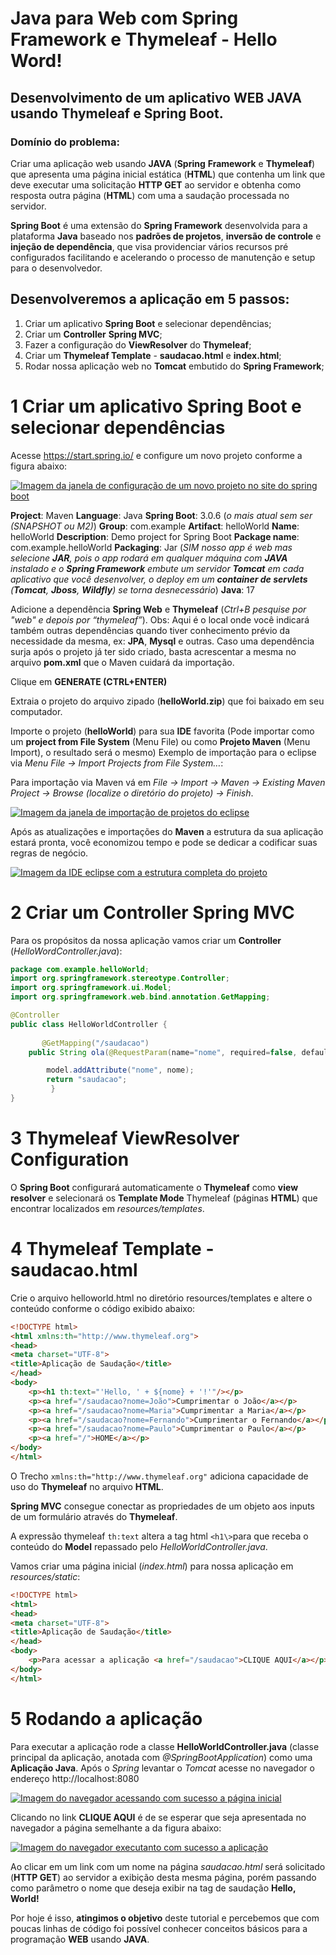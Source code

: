 # Java para Web com Spring Framework e Thymeleaf - Hello Word!

## Desenvolvimento de um aplicativo WEB JAVA usando Thymeleaf e Spring Boot.

### Domínio do problema:
Criar uma aplicação web usando **JAVA** (**Spring** **Framework** e **Thymeleaf**) que apresenta uma página inicial estática (**HTML**) que contenha um link que deve executar uma solicitação **HTTP GET** ao servidor e obtenha como resposta outra página (**HTML**) com uma a saudação processada no servidor.

**Spring Boot** é uma extensão do **Spring Framework** desenvolvida para a plataforma **Java** baseado nos **padrões de projetos**, **inversão de controle** e **injeção de dependência**, que visa providenciar vários recursos pré configurados facilitando e acelerando o processo de manutenção e setup para o desenvolvedor.

## Desenvolveremos a aplicação em 5 passos:
1. Criar um aplicativo **Spring Boot** e selecionar dependências;
2. Criar um **Controller** **Spring MVC**; 
3. Fazer a configuração do **ViewResolver** do **Thymeleaf**;
4. Criar um **Thymeleaf Template** - **saudacao.html** e **index.html**; 
5. Rodar nossa aplicação web no **Tomcat** embutido do **Spring Framework**;

# 1 Criar um aplicativo Spring Boot e selecionar dependências
Acesse https://start.spring.io/ e configure um novo projeto conforme a figura abaixo:

[![Imagem da janela de configuração de um novo projeto no site do spring boot](/../../../../ferreira2006/imagens/blob/master/gitimg/img/image5.png)](#)

**Project**: Maven
**Language**: Java
**Spring Boot**: 3.0.6 (*o mais atual sem ser (SNAPSHOT ou M2)*)
**Group**: com.example
**Artifact**: helloWorld
**Name**: helloWorld
**Description**: Demo project for Spring Boot
**Package name**: com.example.helloWorld
**Packaging**: Jar (*SIM nosso app é web mas selecione **JAR**, pois o app rodará em qualquer máquina com **JAVA** instalado e o **Spring Framework** embute um servidor **Tomcat** em cada aplicativo que você desenvolver, o deploy em um **container de servlets** (**Tomcat**, **Jboss**, **Wildfly**) se torna desnecessário*)
**Java**: 17

Adicione a dependência **Spring Web** e **Thymeleaf** (*Ctrl+B pesquise por "web" e depois por “thymeleaf”*).
Obs: Aqui é o local onde você indicará também outras dependências quando tiver conhecimento prévio da necessidade da mesma, ex: **JPA**, **Mysql** e outras. Caso uma dependência surja após o projeto já ter sido criado, basta acrescentar a mesma no arquivo **pom.xml** que o Maven cuidará da importação.

Clique em **GENERATE (CTRL+ENTER)**

Extraia o projeto do arquivo zipado (**helloWorld.zip**) que foi baixado em seu computador.

Importe o projeto (**helloWorld**) para sua **IDE** favorita (Pode importar como um **project from File System** (Menu File) ou como **Projeto Maven** (Menu Import), o resultado será o mesmo)
Exemplo de importação para o eclipse via *Menu File -> Import Projects from File System…*:


Para importação via Maven vá em *File -> Import -> Maven -> Existing Maven Project -> Browse (localize o diretório do projeto) -> Finish*.

[![Imagem da janela de importação de projetos do eclipse](/../../../../ferreira2006/imagens/blob/master/gitimg/img/image4.png)](#)

Após as atualizações e importações do **Maven** a estrutura da sua aplicação estará pronta, você economizou tempo e pode se dedicar a codificar suas regras de negócio. 

[![Imagem da IDE eclipse com a estrutura completa do projeto](/../../../../ferreira2006/imagens/blob/master/gitimg/img/image3.png)](#)

# 2 Criar um Controller Spring MVC 
Para os propósitos da nossa aplicação vamos criar um **Controller** (*HelloWordController.java*):

```java
package com.example.helloWorld;
import org.springframework.stereotype.Controller;
import org.springframework.ui.Model;
import org.springframework.web.bind.annotation.GetMapping;

@Controller
public class HelloWorldController {
	
       @GetMapping("/saudacao")
	public String ola(@RequestParam(name="nome", required=false, defaultValue="World") String nome, Model model) {

		model.addAttribute("nome", nome);		
		return "saudacao";
         }
}
```

# 3 Thymeleaf ViewResolver Configuration
O **Spring Boot** configurará automaticamente o **Thymeleaf** como **view resolver** e selecionará os **Template Mode** Thymeleaf (páginas **HTML**) que encontrar localizados em *resources/templates*. 

# 4 Thymeleaf Template - saudacao.html
Crie o arquivo helloworld.html no diretório resources/templates e altere o conteúdo conforme o código exibido abaixo:

```html
<!DOCTYPE html>
<html xmlns:th="http://www.thymeleaf.org">
<head>
<meta charset="UTF-8">
<title>Aplicação de Saudação</title>
</head>
<body>
	<p><h1 th:text="'Hello, ' + ${nome} + '!'"/></p>
	<p><a href="/saudacao?nome=João">Cumprimentar o João</a></p>
	<p><a href="/saudacao?nome=Maria">Cumprimentar a Maria</a></p>
	<p><a href="/saudacao?nome=Fernando">Cumprimentar o Fernando</a></p>
	<p><a href="/saudacao?nome=Paulo">Cumprimentar o Paulo</a></p>
	<p><a href="/">HOME</a></p>
</body>
</html>
```

O Trecho ``xmlns:th="http://www.thymeleaf.org"`` adiciona capacidade de uso do **Thymeleaf** no arquivo **HTML**.
 
**Spring MVC** consegue conectar as propriedades de um objeto aos inputs de um formulário através do **Thymeleaf**.
 
A expressão thymeleaf ``th:text`` altera a tag html ``<h1\>``para que receba o conteúdo do **Model** repassado pelo *HelloWorldController.java*. 

Vamos criar uma página inicial (*index.html*) para nossa aplicação em *resources/static*:

```html
<!DOCTYPE html>
<html>
<head>
<meta charset="UTF-8">
<title>Aplicação de Saudação</title>
</head>
<body>
	<p>Para acessar a aplicação <a href="/saudacao">CLIQUE AQUI</a></p>
</body>
</html>
```
	
# 5 Rodando a aplicação
Para executar a aplicação rode a classe **HelloWorldController.java** (classe principal da aplicação, anotada com *@SpringBootApplication*) como uma **Aplicação Java**. Após o *Spring* levantar o *Tomcat* acesse no navegador o endereço http://localhost:8080

[![Imagem do navegador acessando com sucesso a página inicial](/../../../../ferreira2006/imagens/blob/master/gitimg/img/image2.png)](#)

Clicando no link **CLIQUE AQUI** é de se esperar que seja apresentada no navegador a página semelhante a da figura abaixo:

[![Imagem do navegador executanto com sucesso a aplicação](/../../../../ferreira2006/imagens/blob/master/gitimg/img/image1.png)](#)

Ao clicar em um link com um nome na página *saudacao.html* será solicitado (**HTTP GET**) ao servidor a exibição desta mesma página, porém passando como parâmetro o nome que deseja exibir na tag de saudação **Hello, World!**

Por hoje é isso, **atingimos o objetivo** deste tutorial e percebemos que com poucas linhas de código foi possível conhecer conceitos básicos para a programação **WEB** usando **JAVA**.

